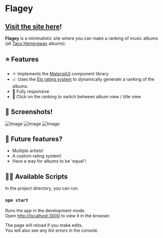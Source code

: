 # Flagey

## [Visit the site here](https://master.d2a1zswmysbvia.amplifyapp.com/)!

**Flagey** is a minimalistic site where you can make a ranking of music albums (all [Taco Hemingway](https://en.wikipedia.org/wiki/Taco_Hemingway) albums).

## ⭐ Features

- ⚛️ Implements the [MaterialUI](https://material-ui.com/) component library
- 📈 Uses the [Elo rating system](https://en.wikipedia.org/wiki/Elo_rating_system) to dynamically generate a ranking of the albums.
- 📱 Fully responsive
- 🤯 Click on the ranking to switch between album view / title view

## 📸 Screenshots!

![Image](https://i.imgur.com/er5NDWq.png)
![Image](https://i.imgur.com/2H1vD2z.png)
![Image](https://i.imgur.com/Z19NUlG.png)

## 🤔 Future features?

- Multiple artists!
- A custom rating system!
- Have a way for albums to be 'equal'!

## 👨‍💻 Available Scripts

In the project directory, you can run:

### `npm start`

Runs the app in the development mode.<br />
Open [http://localhost:3000](http://localhost:3000) to view it in the browser.

The page will reload if you make edits.<br />
You will also see any lint errors in the console.
